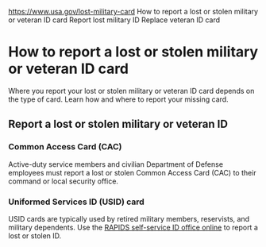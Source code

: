 

https://www.usa.gov/lost-military-card
How to report a lost or stolen military or veteran ID card
Report lost military ID
Replace veteran ID card

How to report a lost or stolen military or veteran ID card
==========================================================

Where you report your lost or stolen military or veteran ID card depends on the type of card. Learn how and where to report your missing card.

**Report a lost or stolen military or veteran ID**
--------------------------------------------------

### Common Access Card (CAC)

Active-duty service members and civilian Department of Defense employees must report a lost or stolen Common Access Card (CAC) to their command or local security office.

### Uniformed Services ID (USID) card

USID cards are typically used by retired military members, reservists, and military dependents. Use the
[RAPIDS self-service ID office online](https://idco.dmdc.osd.mil/idco/#/)
to report a lost or stolen ID.

